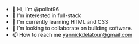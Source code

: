 - 👋 Hi, I’m @pollot96
- 👀 I’m interested in full-stack
- 🌱 I’m currently learning HTML and CSS
- 💞️ I’m looking to collaborate on building software.
- 📫 How to reach me yannickdelatour@gmail.com

<!---
pollot96/pollot96 is a ✨ special ✨ repository because its `README.md` (this file) appears on your GitHub profile.
You can click the Preview link to take a look at your changes.
--->
